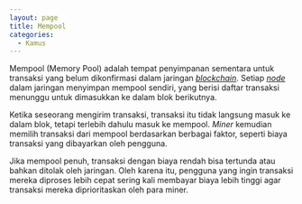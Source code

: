 ```yaml
---
layout: page
title: Mempool
categories:
  - Kamus
---
```


Mempool (Memory Pool) adalah tempat penyimpanan sementara untuk transaksi yang belum dikonfirmasi dalam jaringan [*blockchain*](https://rojocrypto.com/blockchain). Setiap [*node*](https://rojocrypo.com/node) dalam jaringan menyimpan mempool sendiri, yang berisi daftar transaksi menunggu untuk dimasukkan ke dalam blok berikutnya.

Ketika seseorang mengirim transaksi, transaksi itu tidak langsung masuk ke dalam blok, tetapi terlebih dahulu masuk ke mempool. *Miner* kemudian memilih transaksi dari mempool berdasarkan berbagai faktor, seperti biaya transaksi yang dibayarkan oleh pengguna.

Jika mempool penuh, transaksi dengan biaya rendah bisa tertunda atau bahkan ditolak oleh jaringan. Oleh karena itu, pengguna yang ingin transaksi mereka diproses lebih cepat sering kali membayar biaya lebih tinggi agar transaksi mereka diprioritaskan oleh para miner.